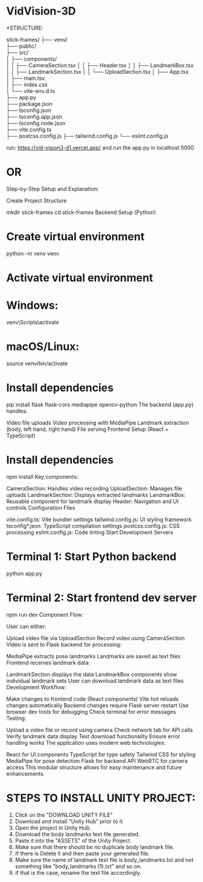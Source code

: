 #   VidVision-3D

*STRUCTURE:

stick-frames/
├── venv/                   
├── public/                
├── src/                    
│   ├── components/         
│   │   ├── CameraSection.tsx
│   │   ├── Header.tsx
│   │   ├── LandmarkBox.tsx
│   │   ├── LandmarkSection.tsx
│   │   └── UploadSection.tsx
│   ├── App.tsx           
│   ├── main.tsx          
│   ├── index.css         
│   └── vite-env.d.ts     
├── app.py            
├── package.json         
├── tsconfig.json       
├── tsconfig.app.json   
├── tsconfig.node.json  
├── vite.config.ts     
├── postcss.config.js 
├── tailwind.config.js 
└── eslint.config.js   

run: https://vid-vision3-d1.vercel.app/
and run the app.py in localhost 5000

# OR

Step-by-Step Setup and Explanation:

Create Project Structure


mkdir stick-frames
cd stick-frames
Backend Setup (Python)


# Create virtual environment
python -m venv venv

# Activate virtual environment
# Windows:
venv\Scripts\activate
# macOS/Linux:
source venv/bin/activate

# Install dependencies
pip install flask flask-cors mediapipe opencv-python
The backend (app.py) handles:

Video file uploads
Video processing with MediaPipe
Landmark extraction (body, left hand, right hand)
File serving
Frontend Setup (React + TypeScript)


# Install dependencies
npm install
Key components:

CameraSection: Handles video recording
UploadSection: Manages file uploads
LandmarkSection: Displays extracted landmarks
LandmarkBox: Reusable component for landmark display
Header: Navigation and UI controls
Configuration Files

vite.config.ts: Vite bundler settings
tailwind.config.js: UI styling framework
tsconfig*.json: TypeScript compilation settings
postcss.config.js: CSS processing
eslint.config.js: Code linting
Start Development Servers


# Terminal 1: Start Python backend
python app.py

# Terminal 2: Start frontend dev server
npm run dev
Component Flow:

User can either:

Upload video file via UploadSection
Record video using CameraSection
Video is sent to Flask backend for processing:

MediaPipe extracts pose landmarks
Landmarks are saved as text files
Frontend receives landmark data:

LandmarkSection displays the data
LandmarkBox components show individual landmark sets
User can download landmark data as text files
Development Workflow:

Make changes to frontend code (React components)
Vite hot reloads changes automatically
Backend changes require Flask server restart
Use browser dev tools for debugging
Check terminal for error messages
Testing:

Upload a video file or record using camera
Check network tab for API calls
Verify landmark data display
Test download functionality
Ensure error handling works
The application uses modern web technologies:

React for UI components
TypeScript for type safety
Tailwind CSS for styling
MediaPipe for pose detection
Flask for backend API
WebRTC for camera access
This modular structure allows for easy maintenance and future enhancements.

# STEPS TO INSTALL UNITY PROJECT:
1. Click on the "DOWNLOAD UNITY FILE"
2. Download and install "Unity Hub" prior to it.
3. Open the project in Unity Hub.
4. Download the body landmarks text file generated.
5. Paste it into the "ASSETS" of the Unity Project.
6. Make sure that there should be no duplicale body landmark file.
7. If there is Delete it and then paste your generated file.
8. Make sure the name of landmark text file is body_landmarks.txt and not something like "body_landmarks (1).txt" and so on.
9. if that is the case, rename the text file accordingly.





